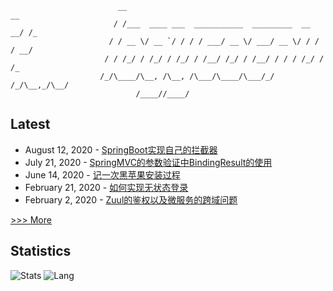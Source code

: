 
```
                        __                                              __ 
                       / /___  ____ ___  ___________  _________  __  __/ /_
                      / / __ \/ __ `/ / / / ___/ __ \/ ___/ __ \/ / / / __/
                     / / /_/ / /_/ / /_/ / /__/ /_/ / /__/ / / / /_/ / /_  
                    /_/\____/\__, /\__, /\___/\____/\___/_/ /_/\__,_/\__/  
                            /____//____/                                                                    
```
## Latest

* August 12, 2020 - [SpringBoot实现自己的拦截器](https://logycoco.xyz/2020/015_spring_handlerinterceptoradapter/) 
* July 21, 2020 - [SpringMVC的参数验证中BindingResult的使用](https://logycoco.xyz/2020/014_spring_bindingresult/) 
* June 14, 2020 - [记一次黑苹果安装过程](https://logycoco.xyz/2020/012_hackintoshinstall/) 
* February 21, 2020 - [如何实现无状态登录](https://logycoco.xyz/2020/011_token_rsa/) 
* February 2, 2020 - [Zuul的鉴权以及微服务的跨域问题](https://logycoco.xyz/2020/010_spring_boot_gateway/) 

[>>> More](https://logycoco.xyz/posts/)
## Statistics
![Stats](https://github-readme-stats.vercel.app/api?username=logycoconut)
![Lang](https://github-readme-stats.vercel.app/api/top-langs/?username=logycoconut&hide=html&layout=compact)
